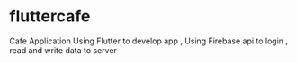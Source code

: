 # fluttercafe

Cafe Application
Using Flutter to develop app ,
Using Firebase api to login , read and write data to server 
